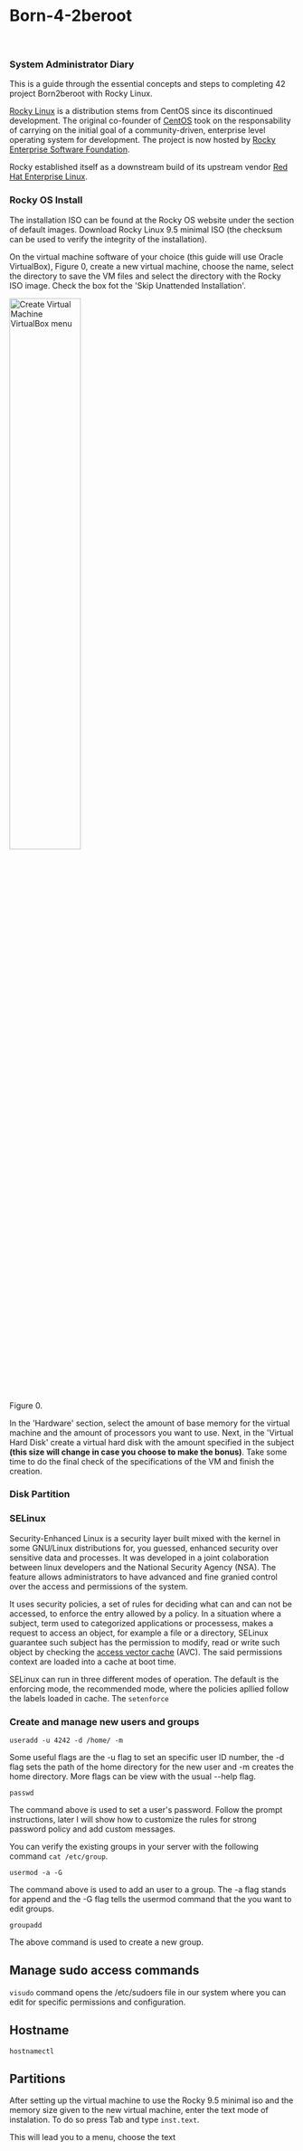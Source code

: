 # Born-4-2beroot

<br>

### System Administrator Diary

This is a guide through the essential concepts and steps to completing 42 project Born2beroot with Rocky Linux.

<a href="https://rockylinux.org/">Rocky Linux</a> is a distribution stems from CentOS since its discontinued development. The original co-founder of <a href="https://en.wikipedia.org/wiki/CentOS">CentOS</a> took on the responsability of carrying on the initial goal of a community-driven, enterprise level operating system for development. The project is now hosted by <a href="https://www.resf.org/about">Rocky Enterprise Software Foundation</a>.

Rocky established itself as a downstream build of its upstream vendor <a href="https://en.wikipedia.org/wiki/Red_Hat_Enterprise_Linux">Red Hat Enterprise Linux</a>. 

### Rocky OS Install

The installation ISO can be found at the Rocky OS website under the section of default images. Download Rocky Linux 9.5 minimal ISO (the checksum can be used to verify the integrity of the installation).

On the virtual machine software of your choice (this guide will use Oracle VirtualBox), Figure 0, create a new virtual machine, choose the name, select the directory to save the VM files and select the directory with the Rocky ISO image. Check the box fot the 'Skip Unattended Installation'.

<img src="https://github.com/RafaelyRezende/Born-4-2beroot/blob/main/rocky_guide/01-VM.png" width=50% height=50% alt="Create Virtual Machine VirtualBox menu">
<figcaption>Figure 0.</figcaption>

In the 'Hardware' section, select the amount of base memory for the virtual machine and the amount of processors you want to use. Next, in the 'Virtual Hard Disk' create a virtual hard disk with the amount specified in the subject <strong>(this size will change in case you choose to make the bonus)</strong>. Take some time to do the final check of the specifications of the VM and finish the creation.

### Disk Partition



### SELinux

Security-Enhanced Linux is a security layer built mixed with the kernel in some GNU/Linux distributions for, you guessed, enhanced security over sensitive data and processes. It was developed in a joint colaboration between linux developers and the National Security Agency (NSA). The feature allows administrators to have advanced and fine granied control over the access and permissions of the system.

It uses security policies, a set of rules for deciding what can and can not be accessed, to enforce the entry allowed by a policy. In a situation where a subject, term used to categorized applications or processess, makes a request to access an object, for example a file or a directory, SELinux guarantee such subject has the permission to modify, read or write such object by checking the <a href="https://docs.redhat.com/en/documentation/red_hat_enterprise_linux/7/html/selinux_users_and_administrators_guide/sect-security-enhanced_linux-introduction-selinux_architecture">access vector cache</a> (AVC). The said permissions context are loaded into a cache at boot time.

SELinux can run in three different modes of operation. The default is the enforcing mode, the recommended mode, where the policies apllied follow the labels loaded in cache. The <code>setenforce</code>

### Create and manage new users and groups

<code>useradd -u 4242 -d /home/<username> -m <username></code>

Some useful flags are the -u flag to set an specific user ID number, the -d flag sets the path of the home directory for the new user and -m creates the home directory. More flags can be view with the usual --help flag.

<code>passwd <username></code>

The command above is used to set a user's password. Follow the prompt instructions, later I will show how to customize the rules for strong password policy and add custom messages.

You can verify the existing groups in your server with the following command <code>cat /etc/group</code>.

<code>usermod -a -G <groupname> <username></code>

The command above is used to add an user to a group. The -a flag stands for append and the -G flag tells the usermod command that the you want to edit groups.

<code>groupadd <groupname></code>

The above command is used to create a new group.

## Manage sudo access commands

<code>visudo</code> command opens the /etc/sudoers file in our system where you can edit for specific permissions and configuration.

## Hostname

<code>hostnamectl <newhostname></code>

## Partitions

After setting up the virtual machine to use the Rocky 9.5 minimal iso and the memory size given to the new virtual machine, enter the text mode of instalation. To do so press <italic>Tab</italic> and type <code>inst.text</code>.

This will lead you to a menu, choose the text
